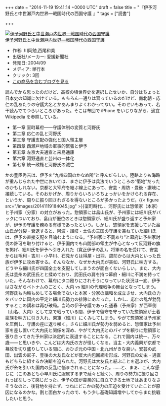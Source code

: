 
+++
date = "2014-11-19 19:41:14 +0000 UTC"
draft = false
title = "『伊予河野氏と中世瀬戸内世界―戦国時代の西国守護 』"
tags = ["読書"]

+++
<div class="hatena-asin-detail"><a href="http://www.amazon.co.jp/exec/obidos/ASIN/4860870255/bestylesnet-22/"><img src="http://ecx.images-amazon.com/images/I/51ZKJE46DPL._SL160_.jpg" class="hatena-asin-detail-image" alt="伊予河野氏と中世瀬戸内世界―戦国時代の西国守護" title="伊予河野氏と中世瀬戸内世界―戦国時代の西国守護"/></a><div class="hatena-asin-detail-info"><a href="http://www.amazon.co.jp/exec/obidos/ASIN/4860870255/bestylesnet-22/">伊予河野氏と中世瀬戸内世界―戦国時代の西国守護</a><ul><li><span class="hatena-asin-detail-label">作者:</span> 川岡勉,西尾和美</li><li><span class="hatena-asin-detail-label">出版社/メーカー:</span> 愛媛新聞社</li><li><span class="hatena-asin-detail-label">発売日:</span> 2004/09</li><li><span class="hatena-asin-detail-label">メディア:</span> 単行本</li><li> <span class="hatena-asin-detail-label">クリック</span>: 3回</li><li><a href="http://d.hatena.ne.jp/asin/4860870255/bestylesnet-22" target="_blank">この商品を含むブログを見る</a></li></ul></div><div class="hatena-asin-detail-foot"></div></div>読んでから思ったのだけど、高校の頃世界史を選択したせいか、自分はちょっと日本史の知識に欠けている。もちろん一通りは習っているのだけど、南北朝・応仁の乱あたりの守護大名とかあんまりよくわかってない。そのせいもあって、若干読んでてつらいところがあった。そこは布団で iPhone をいじりながら、適宜 Wikipedia を参照している。

<ul>
<li>第一章 室町幕府――守護体制の変質と河野氏</li>
<li>第二章 応仁の乱と河野氏</li>
<li>第三章 守護支配の強化と国人領主層</li>
<li>第四章 西瀬戸地域の軍事的緊張と伊予</li>
<li>第五章 左京大夫通宣と来島通康</li>
<li>第六章 河野通直と芸州の一体化</li>
<li>第七章 統一政権と河野氏の滅亡</li>
</ul>かの豊臣秀吉は、伊予を“九州四国のかなめ所”と呼んだらしい。陸路よりも海路が重んじられた中世においては、まさに伊予は兵法でいうところの“衢地”だったのかもしれない。京都と大宰府を結ぶ線上にあって、安芸・周防・豊後・讃岐に接続している。そのおかげか、周りからいろいろちょっかいをかけられる存在、というか、周りに振り回されざるを得ないところが多かったようだ。{{< figure src="/images/20141119184045.jpg"  >}}室町時代、、河野氏には惣領家（本家）と予州家（分家）の対立があった。惣領家には畠山氏が、予州家には細川氏がバックについており、畠山が優位のときは惣領家が、細川氏が盛り返すと予州家が、伊予の守護を務める有様であったという。しかし、惣領家を支援していた畠山氏が分裂・衰退すると、阿波・讃岐・土佐の三国の守護を兼ねていた細川氏は、伊予の直接支配を目論むようになる。“予州家に不義あり”と幕府に予州家討伐の許可を取り付けると、伊予国内でも山間部の領主が中心となって反河野の旗を掲げ、細川氏を伊予へ引き入れた（寛正伊予の乱）。将軍の名を受けて、安芸からは毛利・吉川・小早川、石見からは得屋・出羽、周防からは大内といった氏族が伊予に攻め寄せる。そんななか、なぜか大内氏が突如、河野氏に味方する。どうやら細川氏が四国全土を支配してしまうのが面白くないらしい。また、大内氏は芸州の武田氏とと揉めており、武田氏の肩を持つ幕府・細川に不満を持っていた。そんなわけで、幕府にタコ殴りにされそうになっていた状況は一変、伊予はさながらベトナムのごとく、大内 vs 細川の代理戦争の舞台となってしまう。河野氏も内輪もめしてる場合でないと本家・分家の講和を成立させ、大内氏の力をバックに国内の平定と細川氏勢力の排除にあたった。しかし、応仁の乱が勃発するとこの講和は再び破局。当時の伊予守護であった通春（予州家）が西軍側（山名、大内）として京で戦っている間、伊予で留守を守っていた惣領家が土着豪族を味方に引き入れ、東軍（細川）にくみしてしまう。やがて惣領家は予州家を圧倒し、守護の座に返り咲く。さらに細川氏が勢力を弱めると、惣領家は予州家を差し置いて大内氏と関係を深め、やがて大内氏とのパイプを頼りに惣領家と張り合ってきた予州家は決定的に衰退することになる。これで国内は統一、万々歳――と思いきや、こんどは大内氏の方が怪しくなる。当主・大内義興が京都で幕政を切り盛りしている間に、おひざ元の中国・北九州がきな臭い。安芸の武田、出雲の尼子、豊後の大友氏などが反大内包囲網を形成、河野氏の幼主・通直もどちらに組するか決断を迫られた。河野氏は大友氏と結ぶことを選ぶが、大内氏が糸を引いた国内の反乱に悩まされることになった。……と、まぁ、こんな感じに（このあとも小早川氏に服属するまで延々と続く）、周りの勢力に振り回されっぱなしって感じだった。伊予の国が農業的に自立できる土地ではあまりなさそうなのと、後背地を持たず、つねにどこかの勢力の圧迫を受けていたことが原因になるのかな。割と面白かったので、もう少し基礎知識増やしてからまた挑戦したいと思う。


